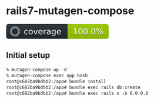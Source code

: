 # rails7-mutagen-compose

![coverage](docs/coverage.svg)

## Initial setup

```
% mutagen-compose up -d
% mutagen-compose exec app bash
root@c682ba9bdbb2:/app# bundle install
root@c682ba9bdbb2:/app# bundle exec rails db:create
root@c682ba9bdbb2:/app# bundle exec rails s -b 0.0.0.0
```
